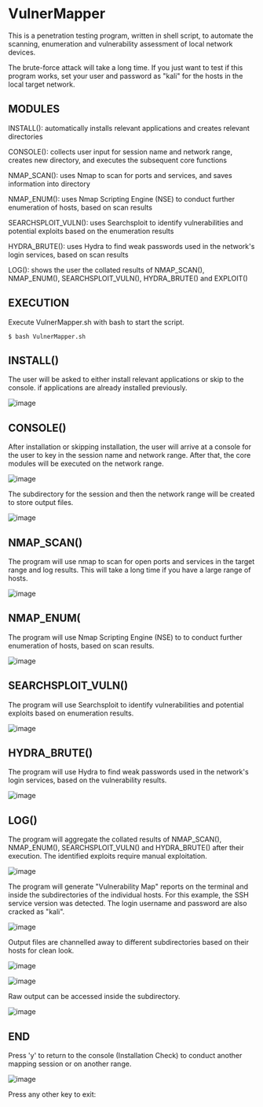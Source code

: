# VulnerMapper

This is a penetration testing program, written in shell script, to automate the scanning, enumeration and vulnerability assessment of local network devices.

The brute-force attack will take a long time. If you just want to test if this program works, set your user and password as "kali" for the hosts in the local target network.

## MODULES

INSTALL(): automatically installs relevant applications and creates relevant directories

CONSOLE(): collects user input for session name and network range, creates new directory, and executes the subsequent core functions

NMAP_SCAN(): uses Nmap to scan for ports and services, and saves information into directory

NMAP_ENUM(): uses Nmap Scripting Engine (NSE) to conduct further enumeration of hosts, based on scan results

SEARCHSPLOIT_VULN(): uses Searchsploit to identify vulnerabilities and potential exploits based on the enumeration results

HYDRA_BRUTE(): uses Hydra to find weak passwords used in the network's login services, based on scan results

LOG(): shows the user the collated results of NMAP_SCAN(), NMAP_ENUM(), SEARCHSPLOIT_VULN(), HYDRA_BRUTE() and EXPLOIT() 

## EXECUTION

Execute VulnerMapper.sh with bash to start the script.

    $ bash VulnerMapper.sh

## INSTALL()

The user will be asked to either install relevant applications or skip to the console. if applications are already installed previously.

![image](https://user-images.githubusercontent.com/103941010/197487629-b905259c-6a92-4cbd-8fb4-f4c0c937906e.png)

## CONSOLE()

After installation or skipping installation, the user will arrive at a console for the user to key in the session name and network range. After that, the core modules will be executed on the network range.

![image](https://user-images.githubusercontent.com/103941010/197487778-2ce21c2e-a424-4c47-8c0c-437ea6b9365a.png)

The subdirectory for the session and then the network range will be created to store output files.

![image](https://user-images.githubusercontent.com/103941010/197488341-a4f2948d-c574-4908-b756-d59b4127ad2f.png)


## NMAP_SCAN()

The program will use nmap to scan for open ports and services in the target range and log results. This will take a long time if you have a large range of hosts.

![image](https://user-images.githubusercontent.com/103941010/197488811-82be8a8e-fb29-4fd4-ae81-e28a95c931cd.png)


## NMAP_ENUM(

The program will use Nmap Scripting Engine (NSE) to to conduct further enumeration of hosts, based on scan results.

![image](https://user-images.githubusercontent.com/103941010/197489170-8e534aab-e238-4469-9843-cfc261b40c0a.png)

## SEARCHSPLOIT_VULN()

The program will use Searchsploit to identify vulnerabilities and potential exploits based on enumeration results.

![image](https://user-images.githubusercontent.com/103941010/197489222-c3e2d323-456e-4a99-82d0-fcd1bfeeaa53.png)

## HYDRA_BRUTE()

The program will use Hydra to find weak passwords used in the network's login services, based on the vulnerability results.

![image](https://user-images.githubusercontent.com/103941010/197489343-0a6fb8b4-ca47-4fe6-88b9-c6f3c2add915.png)

## LOG()

The program will aggregate the collated results of NMAP_SCAN(), NMAP_ENUM(), SEARCHSPLOIT_VULN() and HYDRA_BRUTE() after their execution. The identified exploits require manual exploitation.

![image](https://user-images.githubusercontent.com/103941010/197489972-fd5f9cdf-3753-4361-9936-3aa50f5d361b.png)

The program will generate "Vulnerability Map" reports on the terminal and inside the subdirectories of the individual hosts. For this example, the SSH service version was detected. The login username and password are also cracked as "kali".

![image](https://user-images.githubusercontent.com/103941010/197491158-dca0d3d3-3195-438e-9985-077f2dc0c16f.png)


Output files are channelled away to different subdirectories based on their hosts for clean look.

![image](https://user-images.githubusercontent.com/103941010/197491212-59617093-d02b-4e03-8a75-c0dcd77737cf.png)

![image](https://user-images.githubusercontent.com/103941010/197491264-0e9a5512-16b8-4a81-9a04-564b49b8b42a.png)

Raw output can be accessed inside the subdirectory.

![image](https://user-images.githubusercontent.com/103941010/197491339-d1addcba-41cb-43fd-aceb-118cc26adfa8.png)


## END

Press 'y' to return to the console (Installation Check) to conduct another mapping session or on another range.

![image](https://user-images.githubusercontent.com/103941010/197492240-9ba600de-a8d0-4f44-8ca5-3c3393472529.png)


Press any other key to exit:





